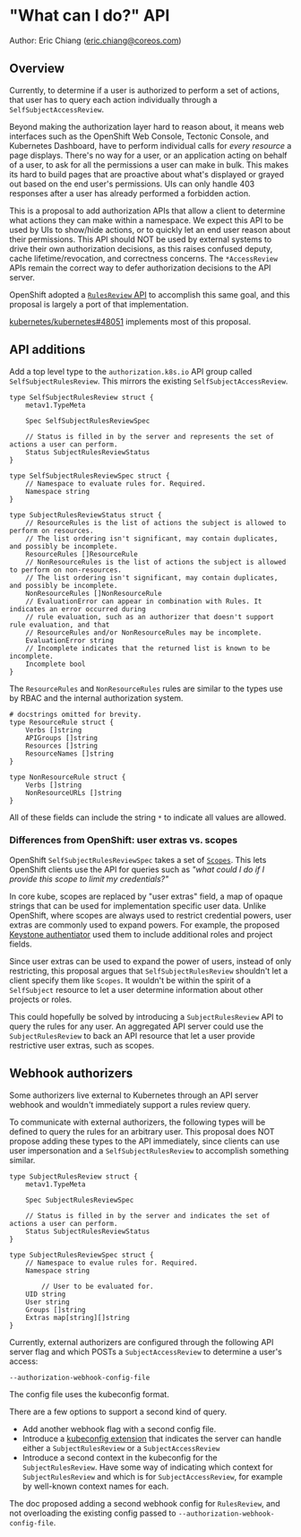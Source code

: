 # "What can I do?" API

Author: Eric Chiang (eric.chiang@coreos.com)

## Overview

Currently, to determine if a user is authorized to perform a set of actions, that user has to query each action individually through a `SelfSubjectAccessReview`.

Beyond making the authorization layer hard to reason about, it means web interfaces such as the OpenShift Web Console, Tectonic Console, and Kubernetes Dashboard, have to perform individual calls for _every resource_ a page displays. There's no way for a user, or an application acting on behalf of a user, to ask for all the permissions a user can make in bulk. This makes its hard to build pages that are proactive about what's displayed or grayed out based on the end user's permissions. UIs can only handle 403 responses after a user has already performed a forbidden action.

This is a proposal to add authorization APIs that allow a client to determine what actions they can make within a namespace. We expect this API to be used by UIs to show/hide actions, or to quickly let an end user reason about their permissions. This API should NOT be used by external systems to drive their own authorization decisions, as this raises confused deputy, cache lifetime/revocation, and correctness concerns. The `*AccessReview` APIs remain the correct way to defer authorization decisions to the API server.

OpenShift adopted a [`RulesReview` API][openshift-rules-review] to accomplish this same goal, and this proposal is largely a port of that implementation.

[kubernetes/kubernetes#48051](https://github.com/kubernetes/kubernetes/pull/48051) implements most of this proposal.

## API additions

Add a top level type to the `authorization.k8s.io` API group called `SelfSubjectRulesReview`. This mirrors the existing `SelfSubjectAccessReview`.

```
type SelfSubjectRulesReview struct {
	metav1.TypeMeta

	Spec SelfSubjectRulesReviewSpec

	// Status is filled in by the server and represents the set of actions a user can perform.
	Status SubjectRulesReviewStatus
}

type SelfSubjectRulesReviewSpec struct {
	// Namespace to evaluate rules for. Required.
	Namespace string
}

type SubjectRulesReviewStatus struct {
	// ResourceRules is the list of actions the subject is allowed to perform on resources.
	// The list ordering isn't significant, may contain duplicates, and possibly be incomplete.
	ResourceRules []ResourceRule
	// NonResourceRules is the list of actions the subject is allowed to perform on non-resources.
	// The list ordering isn't significant, may contain duplicates, and possibly be incomplete.
	NonResourceRules []NonResourceRule
	// EvaluationError can appear in combination with Rules. It indicates an error occurred during
	// rule evaluation, such as an authorizer that doesn't support rule evaluation, and that
	// ResourceRules and/or NonResourceRules may be incomplete.
	EvaluationError string
    // Incomplete indicates that the returned list is known to be incomplete.
    Incomplete bool
}
```

The `ResourceRules` and `NonResourceRules` rules are similar to the types use by RBAC and the internal authorization system.

```
# docstrings omitted for brevity. 
type ResourceRule struct {
	Verbs []string
	APIGroups []string
	Resources []string
	ResourceNames []string
}

type NonResourceRule struct {
	Verbs []string
	NonResourceURLs []string
}
```

All of these fields can include the string `*` to indicate all values are allowed.

### Differences from OpenShift: user extras vs. scopes

OpenShift `SelfSubjectRulesReviewSpec` takes a set of [`Scopes`][openshift-scopes]. This lets OpenShift clients use the API for queries such as _"what could I do if I provide this scope to limit my credentials?"_

 In core kube, scopes are replaced by "user extras" field, a map of opaque strings that can be used for implementation specific user data. Unlike OpenShift, where scopes are always used to restrict credential powers, user extras are commonly used to expand powers. For example, the proposed [Keystone authentiator][keystone-authn] used them to include additional roles and project fields.

Since user extras can be used to expand the power of users, instead of only restricting, this proposal argues that `SelfSubjectRulesReview` shouldn't let a client specify them like `Scopes`. It wouldn't be within the spirit of a `SelfSubject` resource to let a user determine information about other projects or roles.

This could hopefully be solved by introducing a `SubjectRulesReview` API to query the rules for any user. An aggregated API server could use the `SubjectRulesReview` to back an API resource that let a user provide restrictive user extras, such as scopes.

## Webhook authorizers

Some authorizers live external to Kubernetes through an API server webhook and wouldn't immediately support a rules review query.

To communicate with external authorizers, the following types will be defined to query the rules for an arbitrary user. This proposal does NOT propose adding these types to the API immediately, since clients can use user impersonation and a `SelfSubjectRulesReview` to accomplish something similar.

```
type SubjectRulesReview struct {
	metav1.TypeMeta

	Spec SubjectRulesReviewSpec

	// Status is filled in by the server and indicates the set of actions a user can perform.
	Status SubjectRulesReviewStatus
}

type SubjectRulesReviewSpec struct {
	// Namespace to evalue rules for. Required.
	Namespace string

        // User to be evaluated for.
	UID string
	User string
	Groups []string
	Extras map[string][]string
}
```

Currently, external authorizers are configured through the following API server flag and which POSTs a `SubjectAccessReview` to determine a user's access:

```
--authorization-webhook-config-file
```

The config file uses the kubeconfig format.

There are a few options to support a second kind of query.

* Add another webhook flag with a second config file.
* Introduce a [kubeconfig extension][kubeconfig-extension] that indicates the server can handle either a `SubjectRulesReview` or a `SubjectAccessReview`
* Introduce a second context in the kubeconfig for the `SubjectRulesReview`. Have some way of indicating which context for `SubjectRulesReview` and which is for `SubjectAccessReview`, for example by well-known context names for each.

The doc proposed adding a second webhook config for `RulesReview`, and not overloading the existing config passed to `--authorization-webhook-config-file`.

[openshift-rules-review]: https://github.com/openshift/origin/blob/v3.6.0/pkg/authorization/apis/authorization/types.go#L152
[openshift-scopes]: https://github.com/openshift/origin/blob/v3.6.0/pkg/authorization/apis/authorization/types.go#L164-L168
[keystone-authn]: https://github.com/kubernetes/kubernetes/pull/25624/files#diff-897f0cab87e784d9fc6813f04f128f62R40
[kubeconfig-extension]: https://github.com/kubernetes/client-go/blob/v3.0.0/tools/clientcmd/api/v1/types.go#L51

